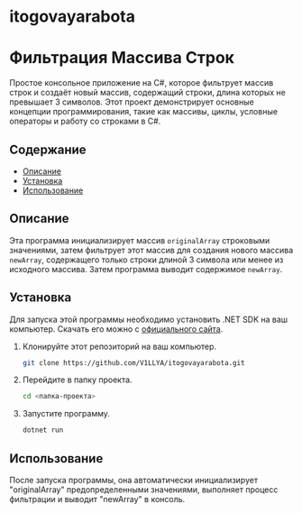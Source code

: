 # itogovayarabota
# Фильтрация Массива Строк

Простое консольное приложение на C#, которое фильтрует массив строк и создаёт новый массив, содержащий строки, длина которых не превышает 3 символов. Этот проект демонстрирует основные концепции программирования, такие как массивы, циклы, условные операторы и работу со строками в C#.

## Содержание

- [Описание](#описание)
- [Установка](#установка)
- [Использование](#использование)

## Описание

Эта программа инициализирует массив `originalArray` строковыми значениями, затем фильтрует этот массив для создания нового массива `newArray`, содержащего только строки длиной 3 символа или менее из исходного массива. Затем программа выводит содержимое `newArray`.

## Установка

Для запуска этой программы необходимо установить .NET SDK на ваш компьютер. Скачать его можно с [официального сайта](https://dotnet.microsoft.com/download).

1. Клонируйте этот репозиторий на ваш компьютер.
   ```sh
   git clone https://github.com/V1LLYA/itogovayarabota.git
2. Перейдите в папку проекта.
   ```sh
   cd <папка-проекта>
3. Запустите программу.
   ```sh
   dotnet run

## Использование

После запуска программы, она автоматически инициализирует "originalArray" предопределенными значениями, выполняет процесс фильтрации и выводит "newArray" в консоль.
